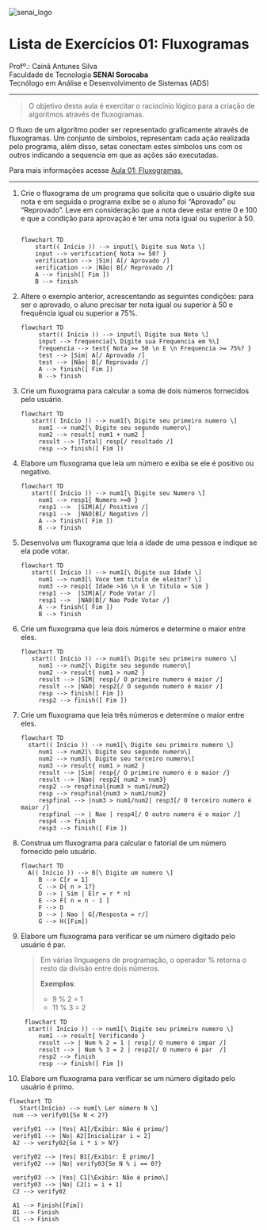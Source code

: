 ![senai_logo](https://transparencia.sp.senai.br/Content/img/logo-senai.png)

# Lista de Exercícios 01: Fluxogramas

Profº.: Cainã Antunes Silva  
Faculdade de Tecnologia **SENAI Sorocaba**  
Tecnólogo em Análise e Desenvolvimento de Sistemas (ADS)
___


> O objetivo desta aula é exercitar o raciocínio lógico para a criação de algoritmos através de fluxogramas.  

O fluxo de um algorítmo poder ser representado graficamente através de fluxogramas. Um conjunto de símbolos, representam cada ação realizada pelo programa, além disso, setas conectam estes símbolos uns com os outros indicando a sequencia em que as ações são executadas.

Para mais informações acesse [Aula 01: Fluxogramas.](https://www.notion.so/cainaantunes/Aula-01-Fluxogramas-188bde521b3b80de90f7dbd9407af71e)

***

1. Crie o fluxograma de um programa que solicita que o usuário digite sua nota e em seguida o programa exibe se o aluno foi “Aprovado” ou “Reprovado”. Leve em consideração que a nota deve estar entre 0 e 100 e que a condição para aprovação é ter uma nota igual ou superior à 50.
   
    ```mermaid
   
    flowchart TD
        start(( Início )) --> input[\ Digite sua Nota \]
        input --> verification{ Nota >= 50? }
        verification --> |Sim| A[/ Aprovado /]
        verification --> |Não| B[/ Reprovado /]
        A --> finish([ Fim ])
        B --> finish
    ```
   
2. Altere o exemplo anterior, acrescentando as seguintes condições: para ser o aprovado, o aluno precisar ter nota igual ou superior à 50 e frequência igual ou superior a 75%.
   
   ```mermaid
   flowchart TD
        start(( Início )) --> input[\ Digite sua Nota \]
        input --> frequencia[\ Digite sua Frequencia em %\]
        frequencia --> test{ Nota >= 50 \n E \n Frequencia >= 75%? }
        test --> |Sim| A[/ Aprovado /]
        test --> |Não| B[/ Reprovado /]
        A --> finish([ Fim ])
        B --> finish

   ```
   
3. Crie um fluxograma para calcular a soma de dois números fornecidos pelo usuário.
   
   ```mermaid
   flowchart TD
      start(( Início )) --> num1[\ Digite seu primeiro numero \]
        num1 --> num2[\ Digite seu segundo numero\]
        num2 --> result[ num1 + num2 ]
        result --> |Total| resp[/ resultado /]
        resp --> finish([ Fim ])
   ```
   
4. Elabore um fluxograma que leia um número e exiba se ele é positivo ou negativo.
   
   ```mermaid
   flowchart TD
      start(( Início )) --> num1[\ Digite seu Numero \]
        num1 --> resp1{ Numero >=0 }
        resp1 -->  |SIM|A[/ Positivo /]
        resp1 -->  |NAO|B[/ Negativo /]
        A --> finish([ Fim ])
        B --> finish
   ```
   
5. Desenvolva um fluxograma que leia a idade de uma pessoa e indique se ela pode votar.
   
   ```mermaid
   flowchart TD
      start(( Início )) --> num1[\ Digite sua Idade \]
        num1 --> num3[\ Voce tem titulo de eleitor? \]
        num3 --> resp1{ Idade >16 \n E \n Titulo = Sim }
        resp1 -->  |SIM|A[/ Pode Votar /]
        resp1 -->  |NAO|B[/ Nao Pode Votar /]
        A --> finish([ Fim ])
        B --> finish
   ```
   
6. Crie um fluxograma que leia dois números e determine o maior entre eles.
   
   ```mermaid
   flowchart TD
      start(( Início )) --> num1[\ Digite seu primeiro numero \]
        num1 --> num2[\ Digite seu segundo numero\]
        num2 --> result{ num1 > num2 }
        result --> |SIM| resp[/ O primeiro numero é maior /]
        result --> |NAO| resp2[/ O segundo numero é maior /]
        resp --> finish([ Fim ])
        resp2 --> finish([ Fim ])
   ```
   
7. Crie um fluxograma que leia três números e determine o maior entre eles.
   
   ```mermaid
   flowchart TD
     start(( Início )) --> num1[\ Digite seu primeiro numero \]
        num1 --> num2[\ Digite seu segundo numero\]
        num2 --> num3[\ Digite seu terceiro numero\]
        num3 --> result{ num1 > num2 }
        result --> |Sim| resp{/ O primeiro numero é o maior /}
        result --> |Nao| resp2{ num2 > num3}
        resp2 --> respfinal{num3 > num1/num2}
        resp --> respfinal{num3 > num1/num2}
        respfinal --> |num3 > num1/num2| resp3[/ O terceiro numero é maior /]
        respfinal --> | Nao | resp4[/ O outro numero é o maior /]
        resp4 --> finish
        resp3 --> finish([ Fim ])
   ```
   
8. Construa um fluxograma para calcular o fatorial de um número fornecido pelo usuário.
   
   ```mermaid
   flowchart TD
     A(( Início )) --> B[\ Digite um numero \]
        B --> C[r = 1]
        C --> D{ n > 1?}
        D --> | Sim | E[r = r * n]
        E --> F[ n = n - 1 ]
        F --> D
        D --> | Nao | G[/Resposta = r/]
        G --> H([Fim])
   ```
   
9. Elabore um fluxograma para verificar se um número digitado pelo usuário é par.
   
   > Em várias linguagens de programação, o operador % retorna o resto da divisão entre dois números.    
   > 
   >**Exemplos**:  
   > - 9 % 2 = 1  
   > - 11 % 3 = 2
   
   ```mermaid
    flowchart TD
     start(( Início )) --> num1[\ Digite seu primeiro numero \]
        num1 --> result{ Verificando }
        result --> | Num % 2 = 1 | resp[/ O numero é impar /]
        result --> | Num % 3 = 2 | resp2[/ O numero é par  /]
        resp2 --> finish 
        resp --> finish([ Fim ])
   ```
   
10. Elabore um fluxograma para verificar se um número digitado pelo usuário é primo.
   
   ```mermaid
   flowchart TD
      Start(Início) --> num[\ Ler número N \]
    num --> verify01{Se N < 2?}

    verify01 --> |Yes| A1[/Exibir: Não é primo/]
    verify01 --> |No| A2[Inicializar i = 2]
    A2 --> verify02{Se i * i > N?}

    verify02 --> |Yes| B1[/Exibir: É primo/]
    verify02 --> |No| verify03{Se N % i == 0?}

    verify03 --> |Yes| C1[\Exibir: Não é primo\]
    verify03 --> |No| C2[i = i + 1]
    C2 --> verify02

    A1 --> Finish([Fim])
    B1 --> Finish
    C1 --> Finish
   ```